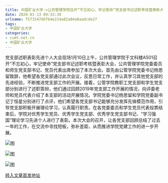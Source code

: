 ```yaml
---
title: 中国矿业大学->公共管理学院召开“不忘初心，牢记使命”党支部书记述职考核暨表彰大会 | cumt.net.cn
date: 2020-01-13 09:33:39
urlname: f571547d6fb4e214a82a04a8aadcde27
tags: 
- 中国矿业大学
categories:
- cumt.net.cn
- 中国矿业大学
---
```

党支部述职表彰先进个人大会现场1月10日上午，公共管理学院于文科楼A501召开“不忘初心，牢记使命”党支部书记述职考核暨表彰大会，公共管理学院党委委员和师生党支部书记、党员代表出席参加了本次大会。首先由公管学院党委书记杨思留致辞，他希望各党支部通过此次会议，反思日常工作，并认真学习其他党支部的先进经验，不断推进党支部工作的开展。接着，公管学院教职工党支部和学生党支部分别进行了述职答辩，他们通过回顾2019年党支部工作开展的情况，向评委老师和党员代表介绍了本支部的活动开展情况。学院党委书记杨思留和学院党委副书记丁恒星分别进行了点评，他们希望各党支部书记能够充分发挥先锋模范作用，引导党支部积极开展理论学习，认真履行职责。在各党委委员和学生党员代表投票结束后，学院对优秀学生党员、优秀学生党支部、优秀学生党支部书记、“学习强国”理论学习先进个人进行了表彰。本次大会的召开，让各党支部回顾总结了过去一年的工作，在交流中寻找短板，弥补差距，从而推进学院党建工作的进一步开展。

![图](http://xwzx.cumt.edu.cn/_upload/article/images/9f/5c/6224cb014fa09a42b35ba4f1ceae/b5185bcc-e642-4126-8535-0254b29f3a7a.jpg)

![图](http://xwzx.cumt.edu.cn/_upload/article/images/9f/5c/6224cb014fa09a42b35ba4f1ceae/dbc051df-a883-4742-b258-21685dc645ec.jpg)

![图](http://xwzx.cumt.edu.cn/_upload/article/images/9f/5c/6224cb014fa09a42b35ba4f1ceae/5669354b-0db1-4500-a4fa-cb78293b1bb2.jpg)

[转入文章首发地址](http://xwzx.cumt.edu.cn/82/b8/c523a557752/page.htm)